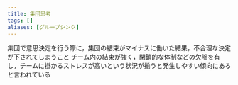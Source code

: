 ```yaml
---
title: 集団思考
tags: []
aliases: [グループシンク]
---
```

集団で意思決定を行う際に，集団の結束がマイナスに働いた結果，不合理な決定が下されてしまうこと
チーム内の結束が強く，閉鎖的な体制などの欠陥を有し，チームに掛かるストレスが高いという状況が揃うと発生しやすい傾向にあると言われている